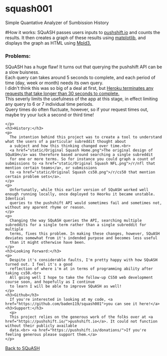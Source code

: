 # squash001
Simple Quantative Analyzer of Sumbission History


#How it works:
SQuASH passes users inputs to <a href="https://pushshift.io/">pushshift.io</a> and counts the results. It then creates a graph of these results
      using <a href="https://matplotlib.org/">matplotlib</a>, and displays the graph as HTML using <a href="https://pypi.org/project/mpld3/">Mpld3.</a>
    </p>
    <h3>Problems:</h3>
    <p>
      SQuASH has a huge flaw! It turns out that querying the pushshift API can be a slow buisness.<br>
      Each query can takes around 5 seconds to complete, and each period of time (day, week or month) needs its own query.<br>
      I didn't think this was so big of a deal at first, but <a href="https://devcenter.heroku.com/articles/request-timeout">Heroku terminates any requests that take longer than 30 seconds to complete.</a><br>
      This severly limits the usefulness of the app at this stage, in effect limiting any query to 6 or 7 individual time periods.<br>
      Query times do often fluctuate, however, so if your request times out, maybe try your luck a second or third time!

    </p>
    <h3>History:</h3>
    <p>
      The intention behind this project was to create a tool to understand what the users of a particular subreddit thought about
      a subject and how this thinking changed over time.<br>
      <a href="static/Original Squash Home.png">The original design of SQuASH</a> was therefore based around searching a single subreddit
      for one or more terms. So for instance you could graph a count of submissions to <a href="static/Original Squash NFL.png">/r/nfl that mention certain teams</a>, or submissions
      to <a href="static/Original Squash cs50.png">/r/cs50 that mention certain problem sets</a>.
    </p>
    <p>
      Unfortunatly, while this earlier version of SQuASH worked well enough running locally, once deployed to Heorku it became unstable. Identical
      queries to the pushshift API would sometimes fail and sometimes not, without any aparent rhyme or reason.
    </p>
    <p>
      Changing the way SQuASH queries the API, searching multiple subreddits for a single term rather than a single subreddit for multiple
      terms, fixes this problem. In making these changes, however, SQuASH deviates somewhat from it's indended purpose and becomes less useful
      than it might otherwise have been.
    </p>
    <h3>Looking Forward:</h3>
    <p>
      Despite it's considerable faults, I'm pretty happy with how SQuASH turned out. I feel it's a good
      reflection of where i'm at in terms of programming ability after taking cs50.<br>
      All going well I hope to take the follow-up CS50 web development course soon, and hopefully as I continue
      to learn I will be able to improve SQuASH as well!
    </p>
    <h3>Github</h3>
      If you're interested in looking at my code, <a href="https://github.com/baden119/squash001">you can see it here!</a>
    <h3>Support:</h3>
      <p>
      This project relies on the generous work of the folks over at <a href="https://pushshift.io/">pushshift.io</a>. It could not function without their publicly available
      data.<br> <a href="https://pushshift.io/donations/">If you're feeling generous please support them.</a>
    </p>
  </div>
  <div class="text-centre">
   <a href="/" class="btn btn-warning">Back to SQuASH</a>
 </div>

